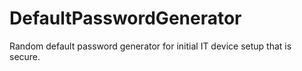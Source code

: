 # DefaultPasswordGenerator
Random default password generator for initial IT device setup that is secure.
